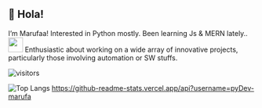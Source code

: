 ## 💫 Hola!


I’m Marufaa! Interested in Python mostly. Been learning Js & MERN lately..  <img src="https://media.giphy.com/media/WUlplcMpOCEmTGBtBW/giphy.gif" width="30">
Enthusiastic about working on a wide array of innovative projects, particularly those involving automation or SW stuffs.

![visitors](https://visitor-badge.laobi.icu/badge?page_id=pyDev-marufa&right_color=Chocolate)

  
![Top Langs](https://github-readme-stats.vercel.app/api/top-langs/?username=pyDev-marufa&layout=compact)      https://github-readme-stats.vercel.app/api?username=pyDev-marufa


<!---!
pyDev-marufa/pyDev-marufa is a ✨ special ✨ repository because its `README.md` (this file) appears on your GitHub profile.
You can click the Preview link to take a look at your changes.
--->


